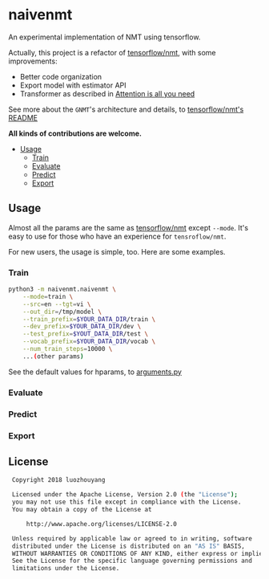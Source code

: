# naivenmt
An experimental implementation of NMT using tensorflow.

Actually, this project is a refactor of [tensorflow/nmt](https://github.com/tensorflow/nmt), with some 
improvements:  

* Better code organization
* Export model with estimator API
* Transformer as described in [Attention is all you need](https://arxiv.org/pdf/1706.03762.pdf)

See more about the `GNMT`'s architecture and details, to [tensorflow/nmt's README](https://github.com/tensorflow/nmt)

**All kinds of contributions are welcome.**


- [Usage](#Usage)
    - [Train](#Train)
    - [Evaluate](#Evaluate)
    - [Predict](#Predict)
    - [Export](#Export)


## Usage
Almost all the params are the same as [tensorflow/nmt](https://github.com/tensorflow/nmt) except `--mode`. It's easy to use for those who have an
experience for `tensroflow/nmt`.

For new users, the usage is simple, too.
Here are some examples.

### Train

```bash
python3 -m naivenmt.naivenmt \
    --mode=train \
    --src=en --tgt=vi \
    --out_dir=/tmp/model \
    --train_prefix=$YOUR_DATA_DIR/train \
    --dev_prefix=$YOUR_DATA_DIR/dev \
    --test_prefix=$YOUT_DATA_DIR/test \
    --vocab_prefix=$YOUR_DATA_DIR/vocab \
    --num_train_steps=10000 \
    ...(other params)

```
See the default values for hparams, to [arguments.py](naivenmt/configs/arguments.py)

### Evaluate

### Predict

### Export


## License
```bash
 Copyright 2018 luozhouyang

 Licensed under the Apache License, Version 2.0 (the "License");
 you may not use this file except in compliance with the License.
 You may obtain a copy of the License at

     http://www.apache.org/licenses/LICENSE-2.0

 Unless required by applicable law or agreed to in writing, software
 distributed under the License is distributed on an "AS IS" BASIS,
 WITHOUT WARRANTIES OR CONDITIONS OF ANY KIND, either express or implied.
 See the License for the specific language governing permissions and
 limitations under the License.

```
